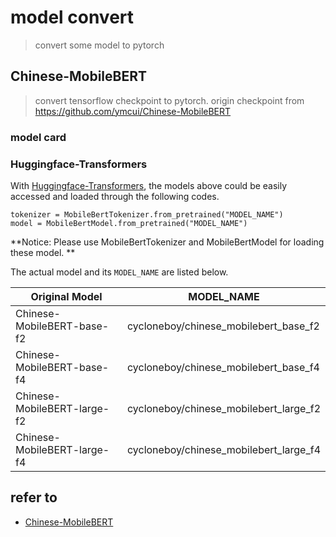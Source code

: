 # model convert
> convert some model to pytorch

## Chinese-MobileBERT
> convert tensorflow checkpoint to pytorch.
> origin checkpoint from https://github.com/ymcui/Chinese-MobileBERT

### model card

### Huggingface-Transformers

With [Huggingface-Transformers](https://github.com/huggingface/transformers), the models above could be easily accessed and loaded through the following codes.
```
tokenizer = MobileBertTokenizer.from_pretrained("MODEL_NAME")
model = MobileBertModel.from_pretrained("MODEL_NAME")
```
**Notice: Please use MobileBertTokenizer and MobileBertModel for loading these model. **

The actual model and its `MODEL_NAME` are listed below.

| Original Model | MODEL_NAME |
| - | - |
| Chinese-MobileBERT-base-f2 | cycloneboy/chinese_mobilebert_base_f2 |
| Chinese-MobileBERT-base-f4 | cycloneboy/chinese_mobilebert_base_f4 |
| Chinese-MobileBERT-large-f2 | cycloneboy/chinese_mobilebert_large_f2 |
| Chinese-MobileBERT-large-f4 | cycloneboy/chinese_mobilebert_large_f4 |


## refer to

- [Chinese-MobileBERT](https://github.com/ymcui/Chinese-MobileBERT)